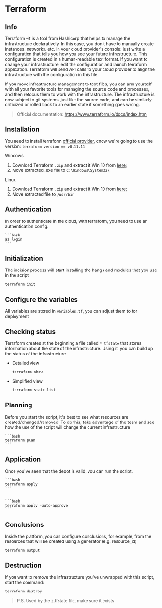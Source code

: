 # Terraform 

## Info

Terraform –it is a tool from Hashicorp that helps to manage the infrastructure declaratively. In this case, you don't have to manually create instances, networks, etc. in your cloud provider's console; just write a configuration that tells you how you see your future infrastructure. This configuration is created in a human-readable text format. If you want to change your infrastructure, edit the configuration and launch terraform application. Terraform will send API calls to your cloud provider to align the infrastructure with the configuration in this file.

If you move infrastructure management to text files, you can arm yourself with all your favorite tools for managing the source code and processes, and then refocus them to work with the infrastructure. The infrastructure is now subject to git systems, just like the source code, and can be similarly criticized or rolled back to an earlier state if something goes wrong.


> Official documentation: https://www.terraform.io/docs/index.html

## Installation

You need to install terraform [official provider](https://www.terraform.io/), сnow we're going to use the version: `terraform version == v0.11.11`

Windows

1. Download Terraform `.zip` and extract it Win 10 from [here](https://releases.hashicorp.com/terraform/0.11.11/terraform_0.11.11_windows_amd64.zip);
2. Move extracted .exe file to `C:\Windows\System32\`

Linux

1. Download Terraform `.zip` and extract it Win 10 from [here](https://releases.hashicorp.com/terraform/0.11.11/terraform_0.11.11_linux_amd64.zip);
2. Move extracted file to `/usr/bin`

## Authentication

In order to authenticate in the cloud, with terraform, you need to use an authentication config.

    ```bash
    az login
    ```

## Initialization

The incision process will start installing the hangs and modules that you use in the script
```bash
terraform init
```

## Configure the variables

All variables are stored in  ```variables.tf```, you can adjust them to for  deployment


## Checking status

Terraform creates at the beginning a file called ```*.tfstate``` that stores information about the state of the infrastructure. Using it, you can build up the status of the infrastructure
- Detailed view

  ```bash
  terraform show
  ```

- Simplified view

  ```bash
  terraform state list
  ```

## Planning 

Before you start the script, it's best to see what resources are created/changed/removed. To do this, take advantage of the team and see how the use of the script will change the current infrastructure

    ```bash
    terraform plan
    ```

## Application

Once you've seen that the depot is valid, you can run the script.


    ```bash
    terraform apply
    ```


    ```bash
    terraform apply -auto-approve
    ```

## Conclusions

Inside the platform, you can configure conclusions, for example, from the resources that will be created using a generator (e.g. resource_id)

```bash
terraform output
```

## Destruction 

If you want to remove the infrastructure you've unwrapped with this script, start the command:

```bash
terraform destroy
```

> P.S. Used by the z.tfstate file, make sure it exists

